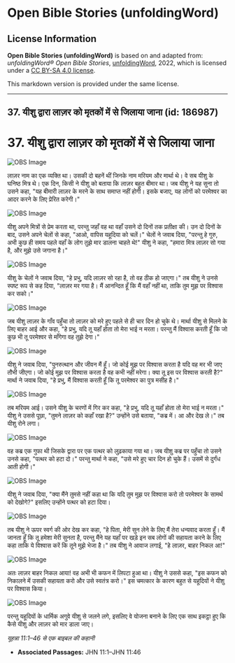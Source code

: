 # Open Bible Stories (unfoldingWord)

## License Information

**Open Bible Stories (unfoldingWord)** is based on and adapted from: _unfoldingWord® Open Bible Stories_, [unfoldingWord](https://unfoldingword.org/utw), 2022, which is licensed under a [CC BY-SA 4.0 license](https://creativecommons.org/licenses/by-sa/4.0/legalcode.en).

This markdown version is provided under the same license.



--------------------------------

## 37. यीशु द्वारा लाज़र को मृतकों में से जिलाया जाना (id: 186987)

37\. यीशु द्वारा लाज़र को मृतकों में से जिलाया जाना
===================================================

![OBS Image](https://cdn.aquifer.bible/aquifer-content/resources/UWOBS/jpg/360px/obs-en-37-01.jpg)

लाज़र नाम का एक व्यक्ति था। उसकी दो बहनें थीं जिनके नाम मरियम और मार्था थे। वे सब यीशु के घनिष्ठ मित्र थे। एक दिन, किसी ने यीशु को बताया कि लाज़र बहुत बीमार था। जब यीशु ने यह सुना तो उसने कहा, "यह बीमारी लाज़र के मरने के साथ समाप्त नहीं होगी। इसके बजाए, यह लोगों को परमेश्वर का आदर करने के लिए प्रेरित करेगी।"

![OBS Image](https://cdn.aquifer.bible/aquifer-content/resources/UWOBS/jpg/360px/obs-en-37-02.jpg)

यीशु अपने मित्रों से प्रेम करता था, परन्तु जहाँ वह था वहाँ उसने दो दिनों तक प्रतीक्षा की। उन दो दिनों के बाद, उसने अपने चेलों से कहा, "आओ, वापिस यहूदिया को चलें।" चेलों ने जवाब दिया, "परन्तु हे गुरु, अभी कुछ ही समय पहले वहाँ के लोग तुझे मार डालना चाहते थे!" यीशु ने कहा, "हमारा मित्र लाज़र सो गया है, और मुझे उसे जगाना है।"

![OBS Image](https://cdn.aquifer.bible/aquifer-content/resources/UWOBS/jpg/360px/obs-en-37-03.jpg)

यीशु के चेलों ने जवाब दिया, "हे प्रभु, यदि लाज़र सो रहा है, तो वह ठीक हो जाएगा।" तब यीशु ने उनसे स्पष्ट रूप से कह दिया, "लाज़र मर गया है। मैं आनन्दित हूँ कि मैं वहाँ नहीं था, ताकि तुम मुझ पर विश्वास कर सको।"

![OBS Image](https://cdn.aquifer.bible/aquifer-content/resources/UWOBS/jpg/360px/obs-en-37-04.jpg)

जब यीशु लाज़र के गाँव पहुँचा तो लाज़र को मरे हुए पहले से ही चार दिन हो चुके थे। मार्था यीशु से मिलने के लिए बाहर आई और कहा, "हे प्रभु, यदि तू यहाँ होता तो मेरा भाई न मरता। परन्तु मैं विश्वास करती हूँ कि जो कुछ भी तू परमेश्वर से माँगेगा वह तुझे देगा।"

![OBS Image](https://cdn.aquifer.bible/aquifer-content/resources/UWOBS/jpg/360px/obs-en-37-05.jpg)

यीशु ने जवाब दिया, "पुनरुत्थान और जीवन मैं हूँ। जो कोई मुझ पर विश्वास करता है यदि वह मर भी जाए तौभी जीएगा। जो कोई मुझ पर विश्वास करता है वह कभी नहीं मरेगा। क्या तू इस पर विश्वास करती है?" मार्था ने जवाब दिया, "हे प्रभु, मैं विश्वास करती हूँ कि तू परमेश्वर का पुत्र मसीह है।"

![OBS Image](https://cdn.aquifer.bible/aquifer-content/resources/UWOBS/jpg/360px/obs-en-37-06.jpg)

तब मरियम आई। उसने यीशु के चरणों में गिर कर कहा, "हे प्रभु, यदि तू यहाँ होता तो मेरा भाई न मरता।" यीशु ने उससे पूछा, "तुमने लाज़र को कहाँ रखा है?" उन्होंने उसे बताया, "कब्र में। आ और देख ले।" तब यीशु रोने लगा।

![OBS Image](https://cdn.aquifer.bible/aquifer-content/resources/UWOBS/jpg/360px/obs-en-37-07.jpg)

वह कब्र एक गुफा थी जिसके द्वारा पर एक पत्थर को लुढ़काया गया था। जब यीशु कब्र पर पहुँचा तो उसने उनसे कहा, "पत्थर को हटा दो।" परन्तु मार्था ने कहा, "उसे मरे हुए चार दिन हो चुके हैं। उसमें से दुर्गंध आती होगी।"

![OBS Image](https://cdn.aquifer.bible/aquifer-content/resources/UWOBS/jpg/360px/obs-en-37-08.jpg)

यीशु ने जवाब दिया, "क्या मैंने तुमसे नहीं कहा था कि यदि तुम मुझ पर विश्वास करो तो परमेश्वर के सामर्थ को देखोगे?" इसलिए उन्होंने पत्थर को हटा दिया।

![OBS Image](https://cdn.aquifer.bible/aquifer-content/resources/UWOBS/jpg/360px/obs-en-37-09.jpg)

तब यीशु ने ऊपर स्वर्ग की ओर देख कर कहा, "हे पिता, मेरी सुन लेने के लिए मैं तेरा धन्यवाद करता हूँ। मैं जानता हूँ कि तू हमेशा मेरी सुनता है, परन्तु मैंने यह यहाँ पर खड़े इन सब लोगों की सहायता करने के लिए कहा ताकि ये विश्वास करें कि तूने मुझे भेजा है।" तब यीशु ने आवाज लगाई, "हे लाज़र, बाहर निकल आ!"

![OBS Image](https://cdn.aquifer.bible/aquifer-content/resources/UWOBS/jpg/360px/obs-en-37-10.jpg)

अतः लाज़र बाहर निकल आया! वह अभी भी कफन में लिपटा हुआ था। यीशु ने उससे कहा, "इस कफन को निकालने में उसकी सहायता करो और उसे स्वतंत्र करो।" इस चमत्कार के कारण बहुत से यहूदियों ने यीशु पर विश्वास किया।

![OBS Image](https://cdn.aquifer.bible/aquifer-content/resources/UWOBS/jpg/360px/obs-en-37-11.jpg)

परन्तु यहूदियों के धार्मिक अगुवे यीशु से जलने लगे, इसलिए वे योजना बनाने के लिए एक साथ इकट्ठा हुए कि कैसे यीशु और लाज़र को मार डाला जाए।

*यूहन्ना 11:1–46 से एक बाइबल की कहानी*

* **Associated Passages:** JHN 11:1–JHN 11:46

